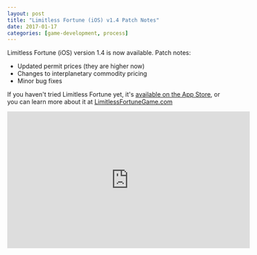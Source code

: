 ```yaml
---
layout: post
title: "Limitless Fortune (iOS) v1.4 Patch Notes"
date: 2017-01-17
categories: [game-development, process]
---
```


Limitless Fortune (iOS) version 1.4 is now available. Patch notes:

- Updated permit prices (they are higher now)
- Changes to interplanetary commodity pricing
- Minor bug fixes

If you haven't tried Limitless Fortune yet, it's [available on the App Store](https://itunes.apple.com/us/app/limitless-fortune-orbital/id1101932740?ls=1&mt=8), or you can learn more about it at [LimitlessFortuneGame.com](http://limitlessfortunegame.com/)

<iframe width="560" height="315" src="https://www.youtube.com/embed/qEytdpJ5KyY" frameborder="0" allowfullscreen></iframe>
